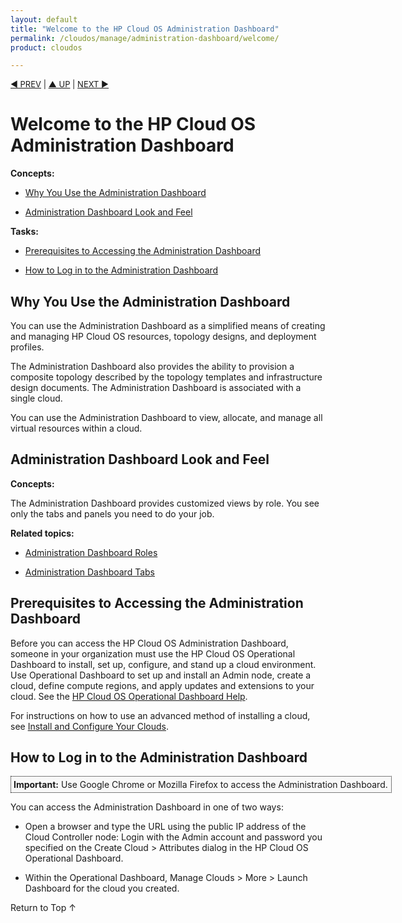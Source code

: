 ```yaml
---
layout: default
title: "Welcome to the HP Cloud OS Administration Dashboard"
permalink: /cloudos/manage/administration-dashboard/welcome/
product: cloudos

---
```



<a name="_top"> </a>

<script> 

function PageRefresh { 
onLoad="window.refresh"
}

PageRefresh();

</script>


<p style="font-size: small;"> <a href="/cloudos/manage/administration-dashboard/before-you-begin/">&#9664; PREV</a> | <a href="/cloudos/manage/administration-dashboard/">&#9650; UP</a> | <a href="/cloudos/manage/administration-dashboard/getting-started/">NEXT &#9654;</a> </p>

# Welcome to the HP Cloud OS Administration Dashboard

**Concepts:**

* [Why You Use the Administration Dashboard](#why-you-use-the-administration-dashboard)

* [Administration Dashboard Look and Feel](#administration-dashboard-look-and-feel)

**Tasks:**

* [Prerequisites to Accessing the Administration Dashboard](#prerequisites-to-accessing-the-administration-dashboard)

* [How to Log in to the Administration Dashboard](#how-to-log-in-to-the-administration-dashboard)

## Why You Use the Administration Dashboard

You can use the Administration Dashboard as a simplified means of creating and managing HP Cloud OS resources, topology designs, and deployment profiles.

The Administration Dashboard also provides the ability to provision a composite topology described by the topology templates and infrastructure design 
documents. The Administration Dashboard is associated with a single cloud. 

You can use the Administration Dashboard to view, allocate, and manage all virtual resources within a cloud. 

## Administration Dashboard Look and Feel

**Concepts:**

The Administration Dashboard provides customized views by role. You see only the tabs and panels you need to do your job.

**Related topics:**

* [Administration Dashboard Roles](#administration-dashboard-roles)

* [Administration Dashboard Tabs](#administration-dashboard-tabs)

## Prerequisites to Accessing the Administration Dashboard

Before you can access the HP Cloud OS Administration Dashboard, someone in your organization must use the HP Cloud OS Operational Dashboard 
to install, set up, configure, and stand up a cloud environment. Use Operational Dashboard to set up and install an Admin node, create a cloud, 
define compute regions, and apply updates and extensions to your cloud. See the [HP Cloud OS Operational Dashboard Help](/cloudos/manage/operational-dashboard/).

For instructions on how to use an advanced method of installing a cloud, see [Install and Configure Your Clouds](/cloudos/install).

## How to Log in to the Administration Dashboard

<p style="background-color:#f8f8f8; padding:4px 4px 4px 4px; min-width:600px; border: 1px dotted #000000;"> <b>Important:</b> Use Google Chrome or 
Mozilla Firefox to access the Administration Dashboard.</p>

You can access the Administration Dashboard in one of two ways:

* Open a browser and type the URL using the public IP address of the Cloud Controller node: Login with the Admin account and password you 
specified on the Create Cloud > Attributes dialog in the HP Cloud OS Operational Dashboard.

* Within the Operational Dashboard, Manage Clouds > More > Launch Dashboard for the cloud you created.

<a href="#_top" style="padding:14px 0px 14px 0px; text-decoration: none;"> Return to Top &#8593; </a>

